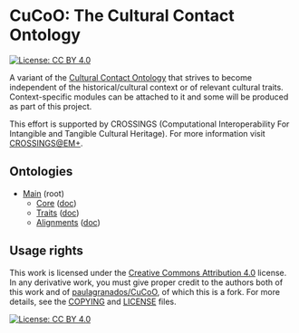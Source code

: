 # CuCoO: The Cultural Contact Ontology

[![License: CC BY 4.0](https://img.shields.io/badge/License-CC%20BY%204.0-lightgrey.svg)](https://creativecommons.org/licenses/by/4.0/)

A variant of the [Cultural Contact Ontology](http://github.com/paulagranados/CuCoO) that strives to become independent of the historical/cultural context or of relevant cultural traits. Context-specific modules can be attached to it and some will be produced as part of this project.

This effort is supported by CROSSINGS (Computational Interoperability For Intangible and Tangible Cultural Heritage). For more information visit [CROSSINGS@EM+](https://www.epfl.ch/labs/emplus/projects/crossings/).

## Ontologies

* [Main](https://crossings.github.io/CuCoO/cucoo) (root)  
    - [Core](https://crossings.github.io/CuCoO/core) ([doc](https://w3id.org/lode/https://crossings.github.io/CuCoO/core?owlapi=true))
    - [Traits](https://crossings.github.io/CuCoO/traits) ([doc](https://w3id.org/lode/https://crossings.github.io/CuCoO/traits?owlapi=true))
    - [Alignments](https://crossings.github.io/CuCoO/align) ([doc](https://w3id.org/lode/https://crossings.github.io/CuCoO/align?owlapi=true))

## Usage rights

This work is licensed under the [Creative Commons Attribution 4.0](https://creativecommons.org/licenses/by/4.0/) license. In any derivative work, you must give proper credit to the authors both of this work and of [paulagranados/CuCoO](http://github.com/paulagranados/CuCoO), of which this is a fork. For more details, see the [COPYING](COPYING) and [LICENSE](LICENSE) files.

[![License: CC BY 4.0](https://licensebuttons.net/l/by/4.0/80x15.png)](https://creativecommons.org/licenses/by/4.0/)